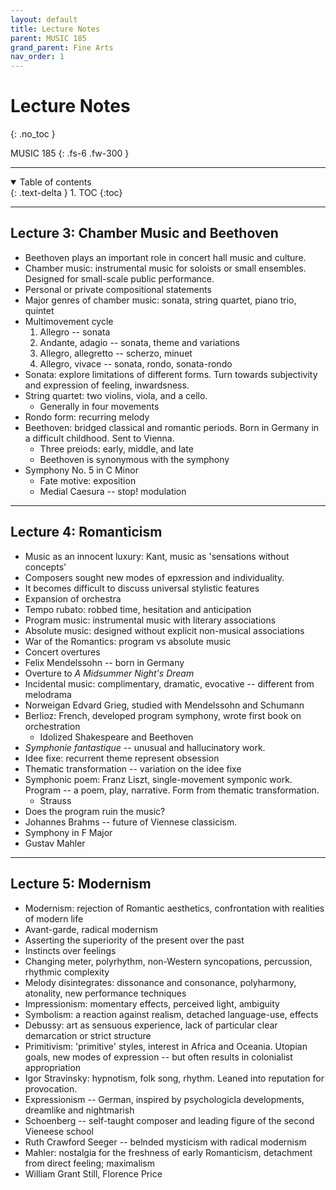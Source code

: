```yaml
---
layout: default
title: Lecture Notes
parent: MUSIC 185
grand_parent: Fine Arts
nav_order: 1
---
```


# Lecture Notes
{: .no_toc }

MUSIC 185
{: .fs-6 .fw-300 }

---

<details open markdown="block">
  <summary>
    Table of contents
  </summary>
  {: .text-delta }
1. TOC
{:toc}
</details>

---

## Lecture 3: Chamber Music and Beethoven
- Beethoven plays an important role in concert hall music and culture.
- Chamber music: instrumental music for soloists or small ensembles. Designed for small-scale public performance.
- Personal or private compositional statements
- Major genres of chamber music: sonata, string quartet, piano trio, quintet
- Multimovement cycle
  1. Allegro -- sonata
  2. Andante, adagio -- sonata, theme and variations
  3. Allegro, allegretto -- scherzo, minuet
  4. Allegro, vivace -- sonata, rondo, sonata-rondo
- Sonata: explore limitations of different forms. Turn towards subjectivity and expression of feeling, inwardsness.
- String quartet: two violins, viola, and a cello.
  - Generally in four movements
- Rondo form: recurring melody
- Beethoven: bridged classical and romantic periods. Born in Germany in a difficult childhood. Sent to Vienna.
  - Three preiods: early, middle, and late
  - Beethoven is synonymous with the symphony
- Symphony No. 5 in C Minor
  - Fate motive: exposition 
  - Medial Caesura -- stop! modulation

---

## Lecture 4: Romanticism
- Music as an innocent luxury: Kant, music as 'sensations without concepts'
- Composers sought new modes of epxression and individuality.
- It becomes difficult to discuss universal stylistic features
- Expansion of orchestra
- Tempo rubato: robbed time, hesitation and anticipation
- Program music: instrumental music with literary associations
- Absolute music: designed without explicit non-musical associations
- War of the Romantics: program vs absolute music
- Concert overtures
- Felix Mendelssohn -- born in Germany
- Overture to *A Midsummer Night's Dream*
- Incidental music: complimentary, dramatic, evocative -- different from melodrama
- Norweigan Edvard Grieg, studied with Mendelssohn and Schumann
- Berlioz: French, developed program symphony, wrote first book on orchestration
  - Idolized Shakespeare and Beethoven
- *Symphonie fantastique* -- unusual and hallucinatory work. 
- Idee fixe: recurrent theme represent obsession
- Thematic transformation -- variation on the idee fixe
- Symphonic poem: Franz Liszt, single-movement symponic work. Program -- a poem, play, narrative. Form from thematic transformation.
  - Strauss
- Does the program ruin the music?
- Johannes Brahms -- future of Viennese classicism. 
- Symphony in F Major
- Gustav Mahler



---

## Lecture 5: Modernism
- Modernism: rejection of Romantic aesthetics, confrontation with realities of modern life
- Avant-garde, radical modernism
- Asserting the superiority of the present over the past
- Instincts over feelings
- Changing meter, polyrhythm, non-Western syncopations, percussion, rhythmic complexity
- Melody disintegrates: dissonance and consonance, polyharmony, atonality, new performance techniques
- Impressionism: momentary effects, perceived light, ambiguity
- Symbolism: a reaction against realism, detached language-use, effects
- Debussy: art as sensuous experience, lack of particular clear demarcation or strict structure
- Primitivism: 'primitive' styles, interest in Africa and Oceania. Utopian goals, new modes of expression -- but often results in colonialist appropriation
- Igor Stravinsky: hypnotism, folk song, rhythm. Leaned into reputation for provocation.
- Expressionism -- German, inspired by psychologicla developments, dreamlike and nightmarish
- Schoenberg -- self-taught composer and leading figure of the second Vieneese school
- Ruth Crawford Seeger -- belnded mysticism with radical modernism
- Mahler: nostalgia for the freshness of early Romanticism, detachment from direct feeling; maximalism
- William Grant Still, Florence Price











